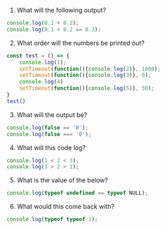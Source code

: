 1. What will the following output?
```javascript
console.log(0.1 + 0.2);
console.log(0.1 + 0.2 == 0.3);
```

2. What order will the numbers be printed out? 
```javascript
const test = () => {
    console.log(1);
    setTimeout(function(){console.log(2)}, 1000);
    setTimeout(function(){console.log(3)}, 0);
    console.log(4)
    setTimeout(function(){console.log(5)}, 50);
}
test()
```

3. What will the output be? 
```javascript 
console.log(false == '0');
console.log(false === '0');
```

4. What will this code log?
```javascript
console.log(1 < 2 < 3);
console.log(3 > 2 > 1);
```

5. What is the value of the below?
```javascript
console.log(typeof undefined == typeof NULL);
```

6. What would this come back with?
```javascript
console.log(typeof typeof 1);
```